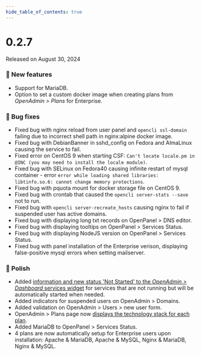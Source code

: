 ```yaml
--- 
hide_table_of_contents: true
---
```


# 0.2.7

Released on August 30, 2024

### 🚀 New features
- Support for MariaDB.
- Option to set a custom docker image when creating plans from *OpenAdmin > Plans* for Enterprise.

### 🐛 Bug fixes
- Fixed bug with nginx reload from user panel and `opencli ssl-domain` failing due to incorrect shell path in nginx:alpine docker image. 
- Fixed bug with DebianBanner in sshd_config on Fedora and AlmaLinux causing the service to fail.
- Fixed error on CentOS 9 when starting CSF: `Can't locate locale.pm in @INC (you may need to install the locale module)`. 
- Fixed bug with SELinux on Fedora40 causing infinite restart of mysql container - error `error while loading shared libraries: libtinfo.so.6: cannot change memory protections`.
- Fixed bug with pquota mount for docker storage file on CentOS 9.
- Fixed bug with crontab that caused the `opencli server-stats --save` not to run.
- Fixed bug with `opencli server-recreate_hosts` causing nginx to fail if suspended user has active domains.
- Fixed bug with displaying long txt records on OpenPanel > DNS editor.
- Fixed bug with displaying tooltips on OpenPanel > Services Status.
- Fixed bug with displaying NodeJS version on OpenPanel > Services Status.
- Fixed bug with panel installation of the Enterprise verison, displaying false-positive mysql errors when setting mailserver.

### 💅 Polish
- Added [information and new status 'Not Started' to the *OpenAdmin > Dashboard* services widget](https://i.postimg.cc/NMQSN63C/2024-08-29-12-59.png) for services that are not running but will be automatically started when needed.
- Added indicators for suspended users on OpenAdmin > Domains.
- Added validation on OpenAdmin > Users > new user form.
- OpenAdmin > Plans page now [displays the technology stack for each plan](https://i.postimg.cc/gjWMfXKn/2024-08-29-20-19.png).
- Added MariaDB to OpenPanel > Services Status.
- 4 plans are now automatically setup for Enterprise users upon installation: Apache & MariaDB, Apache & MySQL, Nginx & MariaDB, Nginx & MySQL.
